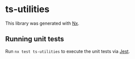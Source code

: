 # ts-utilities

This library was generated with [Nx](https://nx.dev).

## Running unit tests

Run `nx test ts-utilities` to execute the unit tests via [Jest](https://jestjs.io).
